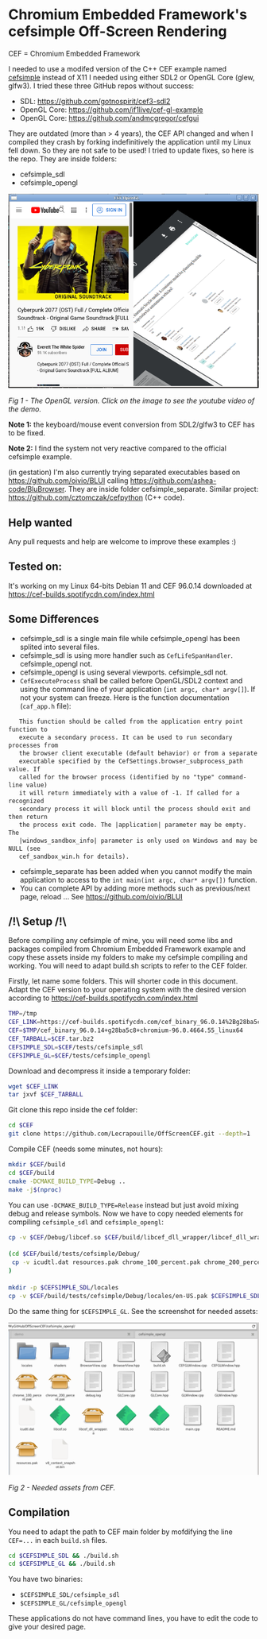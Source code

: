 # Chromium Embedded Framework's cefsimple Off-Screen Rendering

CEF = Chromium Embedded Framework

I needed to use a modifed version of the C++ CEF example named [cefsimple](https://bitbucket.org/chromiumembedded/cef/wiki/Tutorial) instead of X11 I needed using either SDL2 or OpenGL Core (glew, glfw3). I tried these three GitHub repos without success:
- SDL: https://github.com/gotnospirit/cef3-sdl2
- OpenGL Core: https://github.com/if1live/cef-gl-example
- OpenGL Core: https://github.com/andmcgregor/cefgui

They are outdated (more than > 4 years), the CEF API changed and when I compiled they crash by forking indefinitively the application until my Linux fell down. So they are not safe to be used! I tried to update fixes, so here is the repo. They are inside folders:
- cefsimple_sdl
- cefsimple_opengl

[![OpenGL version](doc/screenshot.png)](https://youtu.be/8xhxiDI4D5o)

*Fig 1 - The OpenGL version. Click on the image to see the youtube video of the demo.*

**Note 1:** the keyboard/mouse event conversion from SDL2/glfw3 to CEF has to be fixed.

**Note 2:** I find the system not very reactive compared to the official cefsimple example.

(in gestation) I'm also currently trying separated executables based on https://github.com/oivio/BLUI calling https://github.com/ashea-code/BluBrowser. They are inside folder cefsimple_separate. Similar project: https://github.com/cztomczak/cefpython (C++ code).

## Help wanted

Any pull requests and help are welcome to improve these examples :)

## Tested on:

It's working on my Linux 64-bits Debian 11 and CEF 96.0.14 downloaded at https://cef-builds.spotifycdn.com/index.html

## Some Differences

- cefsimple_sdl is a single main file while cefsimple_opengl has been splited into several files.
- cefsimple_sdl is using more handler such as `CefLifeSpanHandler`. cefsimple_opengl not.
- cefsimple_opengl is using several viewports. cefsimple_sdl not.
- `CefExecuteProcess` shall be called before OpenGL/SDL2 context and using the command line
of your application (`int argc, char* argv[]`). If not your system can freeze. Here is the
function documentation (`caf_app.h` file):

```
   This function should be called from the application entry point function to
   execute a secondary process. It can be used to run secondary processes from
   the browser client executable (default behavior) or from a separate
   executable specified by the CefSettings.browser_subprocess_path value. If
   called for the browser process (identified by no "type" command-line value)
   it will return immediately with a value of -1. If called for a recognized
   secondary process it will block until the process should exit and then return
   the process exit code. The |application| parameter may be empty. The
   |windows_sandbox_info| parameter is only used on Windows and may be NULL (see
   cef_sandbox_win.h for details).
```
- cefsimple_separate has been added when you cannot modify the main application to access to the `int main(int argc, char* argv[])` function.
- You can complete API by adding more methods such as previous/next page, reload ... See https://github.com/oivio/BLUI

## /!\ Setup /!\

Before compiling any cefsimple of mine, you will need some libs and packages compiled from Chromium Embedded Framework example and copy these assets inside my folders to make my cefsimple compiling and working. You will need to adapt build.sh scripts to refer to the CEF folder.

Firstly, let name some folders. This will shorter code in this document. Adapt the CEF version to your operating system with the desired version according to https://cef-builds.spotifycdn.com/index.html

```bash
TMP=/tmp
CEF_LINK=https://cef-builds.spotifycdn.com/cef_binary_96.0.14%2Bg28ba5c8%2Bchromium-96.0.4664.55_linux64.tar.bz2
CEF=$TMP/cef_binary_96.0.14+g28ba5c8+chromium-96.0.4664.55_linux64
CEF_TARBALL=$CEF.tar.bz2
CEFSIMPLE_SDL=$CEF/tests/cefsimple_sdl
CEFSIMPLE_GL=$CEF/tests/cefsimple_opengl
```

Download and decompress it inside a temporary folder:

```bash
wget $CEF_LINK
tar jxvf $CEF_TARBALL
```

Git clone this repo inside the cef folder:

```bash
cd $CEF
git clone https://github.com/Lecrapouille/OffScreenCEF.git --depth=1
```

Compile CEF (needs some minutes, not hours):

```bash
mkdir $CEF/build
cd $CEF/build
cmake -DCMAKE_BUILD_TYPE=Debug ..
make -j$(nproc)
```

You can use `-DCMAKE_BUILD_TYPE=Release` instead but just avoid mixing debug and release symbols. Now we have to copy needed elements for compiling `cefsimple_sdl` and `cefsimple_opengl`:

```bash
cp -v $CEF/Debug/libcef.so $CEF/build/libcef_dll_wrapper/libcef_dll_wrapper.a $CEFSIMPLE_SDL

(cd $CEF/build/tests/cefsimple/Debug/
 cp -v icudtl.dat resources.pak chrome_100_percent.pak chrome_200_percent.pak v8_context_snapshot.bin $CEFSIMPLE_SDL
)

mkdir -p $CEFSIMPLE_SDL/locales
cp -v $CEF/build/tests/cefsimple/Debug/locales/en-US.pak $CEFSIMPLE_SDL/locales
```

Do the same thing for `$CEFSIMPLE_GL`. See the screenshot for needed assets:

![Needed assets](doc/assets.png)

*Fig 2 - Needed assets from CEF.*

## Compilation

You need to adapt the path to CEF main folder by mofdifying the line `CEF=...` in each `build.sh` files.

```bash
cd $CEFSIMPLE_SDL && ./build.sh
cd $CEFSIMPLE_GL && ./build.sh
```

You have two binaries:
- `$CEFSIMPLE_SDL/cefsimple_sdl`
- `$CEFSIMPLE_GL/cefsimple_opengl`

These applications do not have command lines, you have to edit the code to give your desired page.
